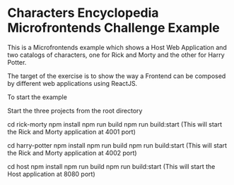 # Characters Encyclopedia Microfrontends Challenge Example

This is a Microfrontends example which shows a Host Web Application and two catalogs of characters, one for Rick and Morty and the other for Harry Potter. 

The target of the exercise is to show the way a Frontend can be composed by different web applications using ReactJS. 

To start the example

Start the three projects from the root directory

cd rick-morty
npm install
npm run build
npm run build:start
(This will start the Rick and Morty application at 4001 port)

cd harry-potter
npm install
npm run build
npm run build:start
(This will start the Rick and Morty application at 4002 port)

cd host
npm install
npm run build
npm run build:start
(This will start the Host application at 8080 port)